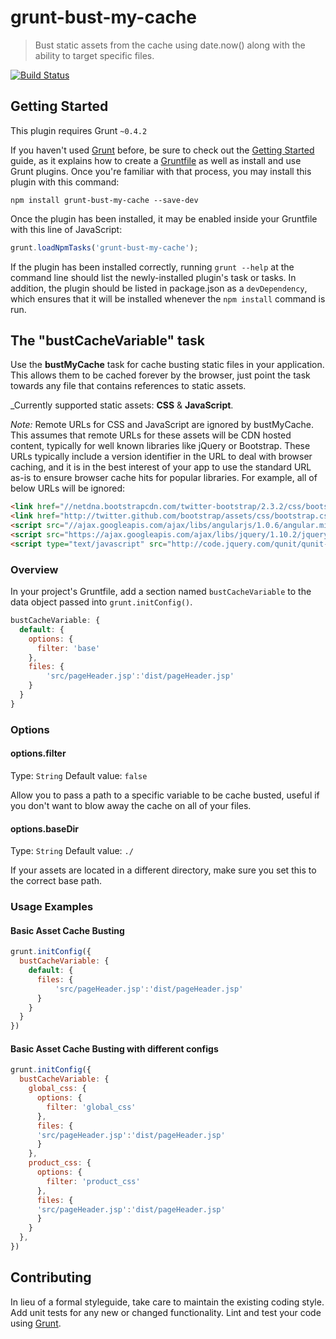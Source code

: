 # grunt-bust-my-cache

> Bust static assets from the cache using date.now() along with the ability to target specific files. 

[![Build Status](https://travis-ci.org/jrutter/grunt-bust-my-cache.png?branch=master)](https://travis-ci.org/jrutter/grunt-bust-my-cache)

## Getting Started

This plugin requires Grunt `~0.4.2`

If you haven't used [Grunt](http://gruntjs.com/) before, be sure to check out the [Getting Started](http://gruntjs.com/getting-started) guide, as it explains how to create a [Gruntfile](http://gruntjs.com/sample-gruntfile) as well as install and use Grunt plugins. Once you're familiar with that process, you may install this plugin with this command:

```shell
npm install grunt-bust-my-cache --save-dev
```

Once the plugin has been installed, it may be enabled inside your Gruntfile with this line of JavaScript:

```js
grunt.loadNpmTasks('grunt-bust-my-cache');
```

If the plugin has been installed correctly, running `grunt --help` at the command line should list the newly-installed plugin's task or tasks. In addition, the plugin should be listed in package.json as a `devDependency`, which ensures that it will be installed whenever the `npm install` command is run.

[grunt]: http://gruntjs.com/
[Getting Started]: https://github.com/gruntjs/grunt/blob/devel/docs/getting_started.md
[package.json]: https://npmjs.org/doc/json.html


## The "bustCacheVariable" task

Use the **bustMyCache** task for cache busting static files in your application. This allows them to be cached forever by the browser, just point the task towards any file that contains references to static assets.

_Currently supported static assets: **CSS** & **JavaScript**.

_Note:_ Remote URLs for CSS and JavaScript are ignored by bustMyCache.  This assumes that remote URLs for these assets will
be CDN hosted content, typically for well known libraries like jQuery or Bootstrap.  These URLs typically include a version
identifier in the URL to deal with browser caching, and it is in the best interest of your app to use the standard URL as-is
to ensure browser cache hits for popular libraries.  For example, all of below URLs will be ignored:

```html
<link href="//netdna.bootstrapcdn.com/twitter-bootstrap/2.3.2/css/bootstrap-combined.min.css" rel="stylesheet">
<link href="http://twitter.github.com/bootstrap/assets/css/bootstrap.css" rel="stylesheet">
<script src="//ajax.googleapis.com/ajax/libs/angularjs/1.0.6/angular.min.js"></script>
<script src="https://ajax.googleapis.com/ajax/libs/jquery/1.10.2/jquery.min.js"></script>
<script type="text/javascript" src="http://code.jquery.com/qunit/qunit-1.12.0.js"></script>

```

### Overview
In your project's Gruntfile, add a section named `bustCacheVariable` to the data object passed into `grunt.initConfig()`.

```js
bustCacheVariable: {
  default: { 
    options: {
      filter: 'base'
    },
    files: {
        'src/pageHeader.jsp':'dist/pageHeader.jsp'
    }
  }
}
```

### Options

#### options.filter
Type: `String`
Default value: `false`

Allow you to pass a path to a specific variable to be cache busted, useful if you don't want to blow away the cache on all of your files.

#### options.baseDir
Type: `String`
Default value: `./`

If your assets are located in a different directory, make sure you set this to the correct base path.


### Usage Examples

#### Basic Asset Cache Busting

```js
grunt.initConfig({
  bustCacheVariable: {
    default: { 
      files: {
          'src/pageHeader.jsp':'dist/pageHeader.jsp'
      }
    }
  }
})
```

#### Basic Asset Cache Busting with different configs

```js
grunt.initConfig({
  bustCacheVariable: {
    global_css: { 
      options: {
        filter: 'global_css'
      },
      files: {
      'src/pageHeader.jsp':'dist/pageHeader.jsp'
      }
    },
    product_css: { 
      options: {
        filter: 'product_css'
      },
      files: {
      'src/pageHeader.jsp':'dist/pageHeader.jsp'
      }
    }
  },
})
```
## Contributing
In lieu of a formal styleguide, take care to maintain the existing coding style. Add unit tests for any new or changed functionality. Lint and test your code using [Grunt](http://gruntjs.com/).


